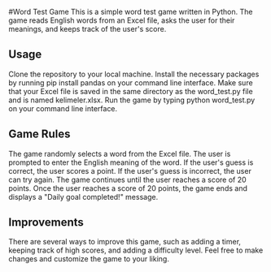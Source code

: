 #Word Test Game
This is a simple word test game written in Python. The game reads English words from an Excel file, asks the user for their meanings, and keeps track of the user's score.

## Usage
Clone the repository to your local machine.
Install the necessary packages by running pip install pandas on your command line interface.
Make sure that your Excel file is saved in the same directory as the word_test.py file and is named kelimeler.xlsx.
Run the game by typing python word_test.py on your command line interface.

## Game Rules
The game randomly selects a word from the Excel file.
The user is prompted to enter the English meaning of the word.
If the user's guess is correct, the user scores a point.
If the user's guess is incorrect, the user can try again.
The game continues until the user reaches a score of 20 points.
Once the user reaches a score of 20 points, the game ends and displays a "Daily goal completed!" message.

## Improvements
There are several ways to improve this game, such as adding a timer, keeping track of high scores, and adding a difficulty level. Feel free to make changes and customize the game to your liking.
